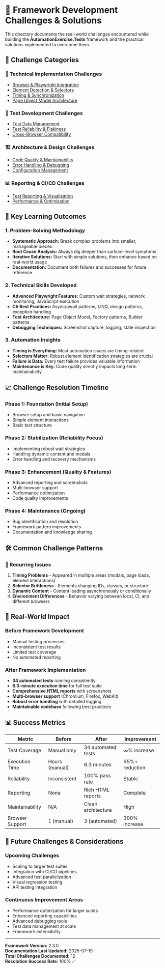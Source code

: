 # 🚧 Framework Development Challenges & Solutions

This directory documents the real-world challenges encountered while building the **AutomationExercise.Tests** framework and the practical solutions implemented to overcome them.

## 📁 **Challenge Categories**

### **🎯 Technical Implementation Challenges**
- [Browser & Playwright Integration](./01-Browser-Playwright-Integration.md)
- [Element Detection & Selectors](./02-Element-Detection-Selectors.md)
- [Timing & Synchronization](./03-Timing-Synchronization.md)
- [Page Object Model Architecture](./04-Page-Object-Model.md)

### **🧪 Test Development Challenges**
- [Test Data Management](./05-Test-Data-Management.md)
- [Test Reliability & Flakiness](./06-Test-Reliability-Flakiness.md)
- [Cross-Browser Compatibility](./07-Cross-Browser-Compatibility.md)

### **🏗️ Architecture & Design Challenges**
- [Code Quality & Maintainability](./08-Code-Quality-Maintainability.md)
- [Error Handling & Debugging](./09-Error-Handling-Debugging.md)
- [Configuration Management](./10-Configuration-Management.md)

### **📊 Reporting & CI/CD Challenges**
- [Test Reporting & Visualization](./11-Test-Reporting.md)
- [Performance & Optimization](./12-Performance-Optimization.md)

## 🎯 **Key Learning Outcomes**

### **1. Problem-Solving Methodology**
- **Systematic Approach:** Break complex problems into smaller, manageable pieces
- **Root Cause Analysis:** Always dig deeper than surface-level symptoms
- **Iterative Solutions:** Start with simple solutions, then enhance based on real-world usage
- **Documentation:** Document both failures and successes for future reference

### **2. Technical Skills Developed**
- **Advanced Playwright Features:** Custom wait strategies, network monitoring, JavaScript execution
- **C# Best Practices:** Async/await patterns, LINQ, design patterns, exception handling
- **Test Architecture:** Page Object Model, Factory patterns, Builder patterns
- **Debugging Techniques:** Screenshot capture, logging, state inspection

### **3. Automation Insights**
- **Timing is Everything:** Most automation issues are timing-related
- **Selectors Matter:** Robust element identification strategies are crucial
- **Failure is Data:** Every test failure provides valuable information
- **Maintenance is Key:** Code quality directly impacts long-term maintainability

## 📈 **Challenge Resolution Timeline**

### **Phase 1: Foundation (Initial Setup)**
- Browser setup and basic navigation
- Simple element interactions
- Basic test structure

### **Phase 2: Stabilization (Reliability Focus)**
- Implementing robust wait strategies
- Handling dynamic content and modals
- Error handling and recovery mechanisms

### **Phase 3: Enhancement (Quality & Features)**
- Advanced reporting and screenshots
- Multi-browser support
- Performance optimization
- Code quality improvements

### **Phase 4: Maintenance (Ongoing)**
- Bug identification and resolution
- Framework pattern improvements
- Documentation and knowledge sharing

## 🛠️ **Common Challenge Patterns**

### **🔄 Recurring Issues**
1. **Timing Problems** - Appeared in multiple areas (modals, page loads, element interactions)
2. **Selector Brittleness** - Elements changing IDs, classes, or structure
3. **Dynamic Content** - Content loading asynchronously or conditionally
4. **Environment Differences** - Behavior varying between local, CI, and different browsers

## 🎯 **Real-World Impact**

### **Before Framework Development**
- Manual testing processes
- Inconsistent test results
- Limited test coverage
- No automated reporting

### **After Framework Implementation**
- **34 automated tests** running consistently
- **6.3-minute execution time** for full test suite
- **Comprehensive HTML reports** with screenshots
- **Multi-browser support** (Chromium, Firefox, WebKit)
- **Robust error handling** with detailed logging
- **Maintainable codebase** following best practices

## 📊 **Success Metrics**

| Metric          | Before         | After              | Improvement    |
|--------         |---------       |--------            |-------------   |
| Test Coverage   | Manual only    | 34 automated tests | ∞% increase    |
| Execution Time  | Hours (manual) | 6.3 minutes        | 95%+ reduction |
| Reliability     | Inconsistent   | 100% pass rate     | Stable         |
| Reporting       | None           | Rich HTML reports  | Complete       |
| Maintainability | N/A            | Clean architecture | High           |
| Browser Support | 1 (manual)     | 3 (automated)      | 300% increase  |

## 🔮 **Future Challenges & Considerations**

### **Upcoming Challenges**
- Scaling to larger test suites
- Integration with CI/CD pipelines
- Advanced test parallelization
- Visual regression testing
- API testing integration

### **Continuous Improvement Areas**
- Performance optimization for larger suites
- Enhanced reporting capabilities
- Advanced debugging tools
- Test data management at scale
- Framework extensibility

---

**Framework Version:** 2.3.0  
**Documentation Last Updated:** 2025-07-19  
**Total Challenges Documented:** 12  
**Resolution Success Rate:** 100% ✅ 